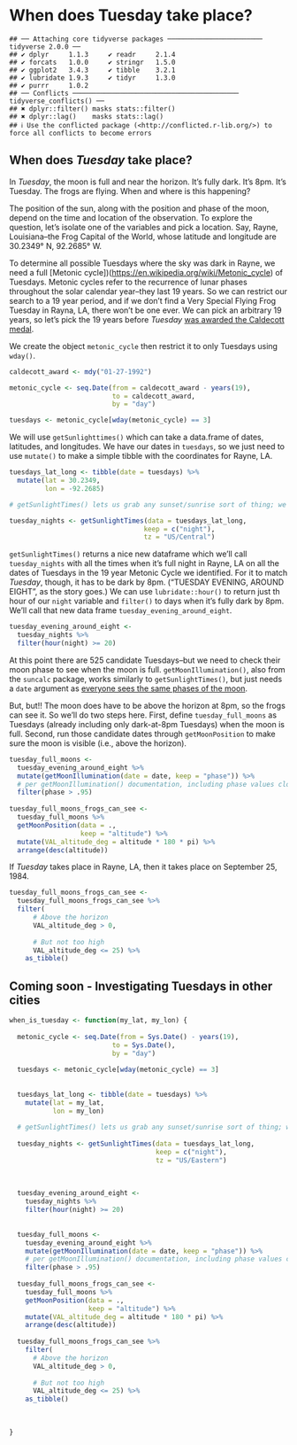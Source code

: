 When does Tuesday take place?
================

    ## ── Attaching core tidyverse packages ──────────────────────── tidyverse 2.0.0 ──
    ## ✔ dplyr     1.1.3     ✔ readr     2.1.4
    ## ✔ forcats   1.0.0     ✔ stringr   1.5.0
    ## ✔ ggplot2   3.4.3     ✔ tibble    3.2.1
    ## ✔ lubridate 1.9.3     ✔ tidyr     1.3.0
    ## ✔ purrr     1.0.2     
    ## ── Conflicts ────────────────────────────────────────── tidyverse_conflicts() ──
    ## ✖ dplyr::filter() masks stats::filter()
    ## ✖ dplyr::lag()    masks stats::lag()
    ## ℹ Use the conflicted package (<http://conflicted.r-lib.org/>) to force all conflicts to become errors

## When does *Tuesday* take place?

In *Tuesday*, the moon is full and near the horizon. It’s fully dark.
It’s 8pm. It’s Tuesday. The frogs are flying. When and where is this
happening?

The position of the sun, along with the position and phase of the moon,
depend on the time and location of the observation. To explore the
question, let’s isolate one of the variables and pick a location. Say,
Rayne, Louisiana–the Frog Capital of the World, whose latitude and
longitude are 30.2349° N, 92.2685° W.

To determine all possible Tuesdays where the sky was dark in Rayne, we
need a full \[Metonic
cycle\])(<https://en.wikipedia.org/wiki/Metonic_cycle>) of Tuesdays.
Metonic cycles refer to the recurrence of lunar phases throughout the
solar calendar year–they last 19 years. So we can restrict our search to
a 19 year period, and if we don’t find a Very Special Flying Frog
Tuesday in Rayna, LA, there won’t be one ever. We can pick an arbitrary
19 years, so let’s pick the 19 years before *Tuesday* [was awarded the
Caldecott
medal](https://www.chicagotribune.com/news/ct-xpm-1992-01-28-9201090055-story.html).

We create the object `metonic_cycle` then restrict it to only Tuesdays
using `wday()`.

``` r
caldecott_award <- mdy("01-27-1992")

metonic_cycle <- seq.Date(from = caldecott_award - years(19), 
                          to = caldecott_award, 
                          by = "day")

tuesdays <- metonic_cycle[wday(metonic_cycle) == 3]
```

We will use `getSunlighttimes()` which can take a data.frame of dates,
latitudes, and longitudes. We have our dates in `tuesdays`, so we just
need to use `mutate()` to make a simple tibble with the coordinates for
Rayne, LA.

``` r
tuesdays_lat_long <- tibble(date = tuesdays) %>%
  mutate(lat = 30.2349,
         lon = -92.2685)

# getSunlightTimes() lets us grab any sunset/sunrise sort of thing; we just want to know when it's full night.

tuesday_nights <- getSunlightTimes(data = tuesdays_lat_long,
                                  keep = c("night"),
                                  tz = "US/Central") 
```

`getSunlightTimes()` returns a nice new dataframe which we’ll call
`tuesday_nights` with all the times when it’s full night in Rayne, LA on
all the dates of Tuesdays in the 19 year Metonic Cycle we identified.
For it to match *Tuesday*, though, it has to be dark by 8pm. (“TUESDAY
EVENING, AROUND EIGHT”, as the story goes.) We can use
`lubridate::hour()` to return just th hour of our `night` variable and
`filter()` to days when it’s fully dark by 8pm. We’ll call that new data
frame `tuesday_evening_around_eight`.

``` r
tuesday_evening_around_eight <- 
  tuesday_nights %>%
  filter(hour(night) >= 20) 
```

At this point there are 525 candidate Tuesdays–but we need to check
their moon phase to see when the moon is full. `getMoonIllumination()`,
also from the `suncalc` package, works similarly to
`getSunlightTimes()`, but just needs a `date` argument as [everyone sees
the same phases of the
moon](https://moon.nasa.gov/inside-and-out/top-moon-questions/).

But, but!! The moon does have to be above the horizon at 8pm, so the
frogs can see it. So we’ll do two steps here. First, define
`tuesday_full_moons` as Tuesdays (already including only dark-at-8pm
Tuesdays) when the moon is full. Second, run those candidate dates
through `getMoonPosition` to make sure the moon is visible (i.e., above
the horizon).

``` r
tuesday_full_moons <- 
  tuesday_evening_around_eight %>%
  mutate(getMoonIllumination(date = date, keep = "phase")) %>%
  # per getMoonIllumination() documentation, including phase values close to 1 as full.
  filter(phase > .95) 
  
tuesday_full_moons_frogs_can_see <- 
  tuesday_full_moons %>%
  getMoonPosition(data = .,
                  keep = "altitude") %>%
  mutate(VAL_altitude_deg = altitude * 180 * pi) %>%
  arrange(desc(altitude))
```

If *Tuesday* takes place in Rayne, LA, then it takes place on September
25, 1984.

``` r
tuesday_full_moons_frogs_can_see <- 
  tuesday_full_moons_frogs_can_see %>%
  filter(
      # Above the horizon
      VAL_altitude_deg > 0,
      
      # But not too high
      VAL_altitude_deg <= 25) %>% 
    as_tibble()
```

## Coming soon - Investigating Tuesdays in other cities

``` r
when_is_tuesday <- function(my_lat, my_lon) {
  
  metonic_cycle <- seq.Date(from = Sys.Date() - years(19), 
                          to = Sys.Date(), 
                          by = "day")
  
  tuesdays <- metonic_cycle[wday(metonic_cycle) == 3]
  
  
  tuesdays_lat_long <- tibble(date = tuesdays) %>%
    mutate(lat = my_lat,
           lon = my_lon)
  
  # getSunlightTimes() lets us grab any sunset/sunrise sort of thing; we just want to know when it's full night.
  
  tuesday_nights <- getSunlightTimes(data = tuesdays_lat_long,
                                     keep = c("night"),
                                     tz = "US/Eastern") 
  
  
    
  tuesday_evening_around_eight <- 
    tuesday_nights %>%
    filter(hour(night) >= 20) 
  
    
  tuesday_full_moons <- 
    tuesday_evening_around_eight %>%
    mutate(getMoonIllumination(date = date, keep = "phase")) %>%
    # per getMoonIllumination() documentation, including phase values close to 1 as full.
    filter(phase > .95) 
    
  tuesday_full_moons_frogs_can_see <- 
    tuesday_full_moons %>%
    getMoonPosition(data = .,
                    keep = "altitude") %>%
    mutate(VAL_altitude_deg = altitude * 180 * pi) %>%
    arrange(desc(altitude))
  
  tuesday_full_moons_frogs_can_see %>%
    filter(
      # Above the horizon
      VAL_altitude_deg > 0,
      
      # But not too high
      VAL_altitude_deg <= 25) %>% 
    as_tibble()
  
    
  
}
```
